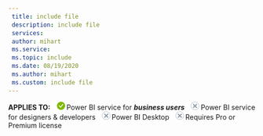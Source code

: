 ```yaml
---
 title: include file
 description: include file
 services: 
 author: mihart
 ms.service: 
 ms.topic: include
 ms.date: 08/19/2020
 ms.author: mihart
 ms.custom: include file
---
```


<Token>**APPLIES TO:** ![Applies to.](media/yes.png)Power BI service for ***business users*** ![Does not apply to.](media/no.png)Power BI service for designers & developers ![Does not apply to.](media/no.png)Power BI Desktop ![Does not apply to.](media/no.png)Requires Pro or Premium license   </Token>